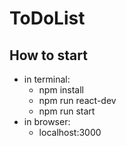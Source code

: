# ToDoList

## How to start
- in terminal:
  - npm install
  - npm run react-dev
  - npm run start
- in browser:
  - localhost:3000